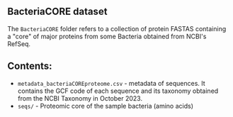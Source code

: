 ## BacteriaCORE dataset
The `BacteriaCORE` folder refers to a collection of protein FASTAS containing a "core" of major proteins from some Bacteria obtained from NCBI's RefSeq.

## Contents:
- `metadata_bacteriaCOREproteome.csv` - metadata of sequences. It contains the GCF code of each sequence and its taxonomy obtained from the NCBI Taxonomy in October 2023.
- `seqs/` - Proteomic core of the sample bacteria (amino acids)


